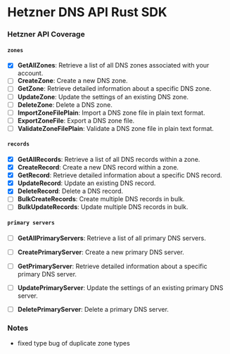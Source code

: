 # Hetzner DNS API Rust SDK

### Hetzner API Coverage

#### `zones`
- [x] **GetAllZones**: Retrieve a list of all DNS zones associated with your account.
- [ ] **CreateZone**: Create a new DNS zone.
- [ ] **GetZone**: Retrieve detailed information about a specific DNS zone.
- [ ] **UpdateZone**: Update the settings of an existing DNS zone.
- [ ] **DeleteZone**: Delete a DNS zone.
- [ ] **ImportZoneFilePlain**: Import a DNS zone file in plain text format.
- [ ] **ExportZoneFile**: Export a DNS zone file.
- [ ] **ValidateZoneFilePlain**: Validate a DNS zone file in plain text format.

#### `records`
- [x] **GetAllRecords**: Retrieve a list of all DNS records within a zone.
- [x] **CreateRecord**: Create a new DNS record within a zone.
- [x] **GetRecord**: Retrieve detailed information about a specific DNS record.
- [x] **UpdateRecord**: Update an existing DNS record.
- [x] **DeleteRecord**: Delete a DNS record.
- [ ] **BulkCreateRecords**: Create multiple DNS records in bulk.
- [ ] **BulkUpdateRecords**: Update multiple DNS records in bulk.

#### `primary servers`
- [ ] **GetAllPrimaryServers**: Retrieve a list of all primary DNS servers.
- [ ] **CreatePrimaryServer**: Create a new primary DNS server.
- [ ] **GetPrimaryServer**: Retrieve detailed information about a specific primary DNS server.
- [ ] **UpdatePrimaryServer**: Update the settings of an existing primary DNS server.
- [ ] **DeletePrimaryServer**: Delete a primary DNS server.


### Notes
- fixed type bug of duplicate zone types